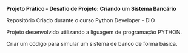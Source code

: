   <b>Projeto Prático -  Desafio de Projeto: Criando um Sistema Bancário</b>

  
Repositório Criado durante o curso Python Developer - DIO 

Projeto desenvolvido utilizando a liguagem de programação PYTHON.

Criar um código para simular um sistema de banco de forma básica.
